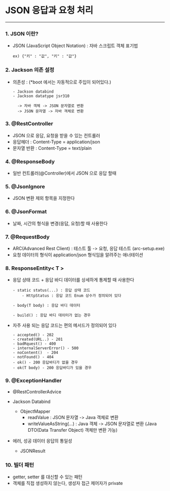 # JSON 응답과 요청 처리

---------------------------------------------------------------------------
### 1. JSON 이란?
- JSON (JavaScript Object Notation) : 자바 스크립트 객체 표기법
    
      ex) {"키" : "값", "키" : "값"}

### 2. Jackson 의존 설정
- 의존성 : (*boot 에서는 자동적으로 주입이 되어있다.)

      - Jackson databind
      - Jackson datatype jsr310
        
        -> 자바 객체 -> JSON 문자열로 변환
        -> JSON 문자열 -> 자바 객체로 변환

### 3. @RestController
- JSON 으로 응답, 요청을 받을 수 있는 컨트롤러
- 응답헤더 : Content-Type = application/json
- 문자열 반환 : Content-Type = text/plain

### 4. @ResponseBody
- 일반 컨트롤러(@Controller)에서 JSON 으로 응답 할때

### 5. @JsonIgnore
- JSON 변환 제외 항목을 지정한다

### 6. @JsonFormat
- 날짜, 시간의 형식을 변경(응답, 요청)할 때 사용한다

### 7. @RequestBody
- ARC(Advanced Rest Client) : 테스트 툴 -> 요청, 응답 테스트
  (arc-setup.exe)
- 요청 데이터의 형식이 application/json 형식임을 알려주는 애너테이션

### 8. ResponseEntity< T >
- 응답 상태 코드 + 응답 바디 데이터를 상세하게 통제할 때 사용한다

      - static status(...) : 응답 상태 코드
          - HttpStatus : 응답 코드 Enum 상수가 정의되어 있다

      - body(T body) : 응답 바디 데이터

      - build() : 응답 바디 데이터가 없는 경우

- 자주 사용 되는 응답 코드는 편의 메서드가 정의되어 있다

      - accepted() - 202
      - created(URL..) - 201
      - badRquest() - 400
      - internalServerError() - 500
      - noContent()  - 204
      - notFound() - 404
      - ok() - 200 응답바디가 없을 경우
      - ok(T body) - 200 응답바디가 있을 경우

### 9. @ExceptionHandler
- @RestControllerAdvice


- Jackson Databind

  - ObjectMapper
      - readValue : JSON 문자열 -> Java 객체로 변환
      - writeValueAsString(...) : Java 객체 -> JSON 문자열로 변환
        (Java DTO(Data Transfer Object) 객체만 변환 가능)


- 에러, 성공 데이터 응답의 통일성
  - JSONResult


### 10. 빌더 패턴
- getter, setter 를 대신할 수 있는 패턴
- 객체를 직접 생성하지 않는다, 생성자 접근 제어자가 private